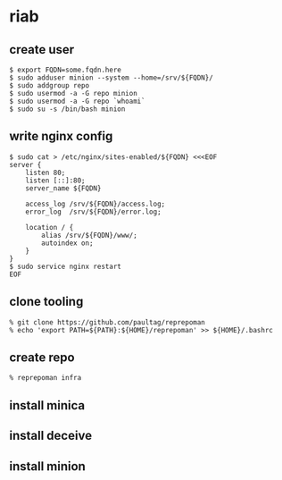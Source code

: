 # riab

## create user

```
$ export FQDN=some.fqdn.here
$ sudo adduser minion --system --home=/srv/${FQDN}/
$ sudo addgroup repo
$ sudo usermod -a -G repo minion
$ sudo usermod -a -G repo `whoami`
$ sudo su -s /bin/bash minion
```

## write nginx config

```
$ sudo cat > /etc/nginx/sites-enabled/${FQDN} <<<EOF
server {
    listen 80;
    listen [::]:80;
    server_name ${FQDN}

    access_log /srv/${FQDN}/access.log;
    error_log  /srv/${FQDN}/error.log;

    location / {
        alias /srv/${FQDN}/www/;
        autoindex on;
    }
}
$ sudo service nginx restart
EOF
```

## clone tooling

```
% git clone https://github.com/paultag/reprepoman
% echo 'export PATH=${PATH}:${HOME}/reprepoman' >> ${HOME}/.bashrc
```

## create repo

```
% reprepoman infra
```

## install minica

## install deceive

## install minion
